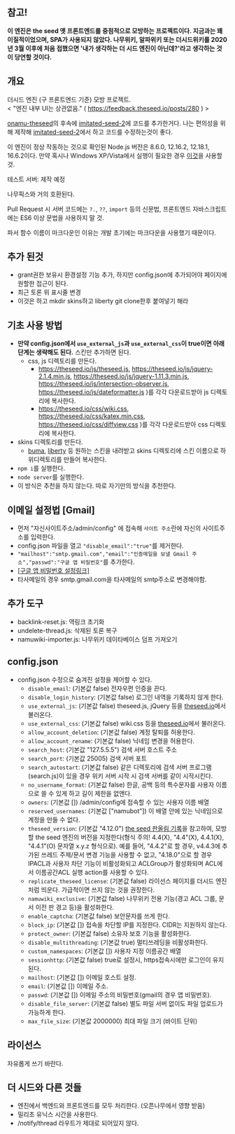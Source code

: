 ## **참고!**
**이 엔진은 the seed 옛 프론트엔드를 중점적으로 모방하는 프로젝트이다. 지금과는 꽤 이질적이었으며, SPA가 사용되지 않았다. 나무위키, 알파위키 또는 더시드위키를 2020년 3월 이후에 처음 접했으면 '내가 생각하는 더 시드 엔진이 아닌데?'라고 생각하는 것이 당연할 것이다.**

## 개요
더시드 엔진 (구 프론트엔드 기준) 모방 프로젝트.  
< "엔진 내부 UI는 상관없음." ( https://feedback.theseed.io/posts/280 ) >  

[onamu-theseed](https://github.com/gdl-blue/onamu-theseed)의 후속에 [imitated-seed-2](https://github.com/gdl-blue/imitated-seed-2)에 코드를 추가한거다.
나는 편의성을 위해 제작해 [imitated-seed-2](https://github.com/gdl-blue/imitated-seed-2)에서 하고 코드를 수정하는것이 좋다. 

이 엔진이 정상 작동하는 것으로 확인된 Node.js 버전은 8.6.0, 12.16.2, 12.18.1, 16.6.2이다. 만약 혹시나 Windows XP/Vista에서 실행이 필요한 경우 [이것](https://github.com/hlizard/node8-xp/raw/v8.6.0-xp/Release/Release.zip)을 사용할 것.

테스트 서버:
제작 예정

나무픽스와 거의 호환된다.

Pull Request 시 서버 코드에는 `?.`, `??`, `import` 등의 신문법, 프론트엔드 자바스크립트에는 ES6 이상 문법을 사용하지 말 것.

파서 함수 이름이 마크다운인 이유는 개발 초기에는 마크다운을 사용했기 때문이다.

## 추가 된것
 - grant권한 보유시 환경설정 기능 추가, 하지만 config.json에 추가되어야 페이지에 원할한 접근이 된다.
 - 최근 토론 위 표시줄 변경
  - 이것은 하고 mkdir skins하고 liberty git clone한후 붙여넣기 해라


## 기초 사용 방법
- **만약 config.json에서 `use_external_js`과 `use_external_css`이 true이면 아래 단계는 생략해도 된다.** 스킨만 추가하면 된다.
  - css, js 디렉토리를 만든다.
    - https://theseed.io/js/theseed.js, https://theseed.io/js/jquery-2.1.4.min.js, https://theseed.io/js/jquery-1.11.3.min.js, https://theseed.io/js/intersection-observer.js, https://theseed.io/js/dateformatter.js )를 각각 다운로드받아 js 디렉토리에 복사한다.
    - https://theseed.io/css/wiki.css, https://theseed.io/css/katex.min.css, https://theseed.io/css/diffview.css )를 각각 다운로드받아 css 디렉토리에 복사한다.
- skins 디렉토리를 만든다.
  - [buma](https://github.com/LiteHell/theseed-skin-buma/tree/d77eef50a77007da391c5082b4b94818db372417), [liberty](https://github.com/namuwiki/theseed-skin-liberty/tree/153cf78f70206643ec42e856aff8280dc21eb2c0) 등 원하는 스킨을 내려받고 skins 디렉토리에 스킨 이름으로 하위디렉토리를 만들어 복사한다.
- `npm i`를 실행한다.
- `node server`를 실행한다.
- 이 방식은 추천을 하지 않는다. 따로 자기만의 방식을 추천한다.

## 이메일 설정법 [Gmail]
- 먼저 "자신사이트주소/admin/config" 에 접속해 `사이트 주소`란에 자신의 사이트주소를 입력한다.
- config.json 파일을 열고 `"disable_email":"true"`를 제거한다.
- `"mailhost":"smtp.gmail.com","email":"인증메일을 보낼 Gmail 주소","passwd":"구글 앱 비밀번호"`를 추가한다.
- [[구글 앱 비밀번호 설정링크]](https://myaccount.google.com/apppasswords)
- 타사메일의 경우 smtp.gmail.com을 타사메일의 smtp주소로 변경해야함.

## 추가 도구
- backlink-reset.js: 역링크 초기화
- undelete-thread.js: 삭제된 토론 복구
- namuwiki-importer.js: 나무위키 데이타베이스 덤프 가져오기

## config.json
- config.json 수정으로 숨겨진 설정을 제어할 수 있다.
  - `disable_email`: (기본값 false) 전자우편 인증을 끈다.
  - `disable_login_history`: (기본값 false) 로그인 내역을 기록하지 않게 한다.
  - `use_external_js`: (기본값 false) theseed.js, jQuery 등을 [theseed.io](https://theseed.io)에서 불러온다.
  - `use_external_css`: (기본값 false) wiki.css 등을 [theseed.io](https://theseed.io)에서 불러온다.
  - `allow_account_deletion`: (기본값 false) 계정 탈퇴를 허용한다.
  - `allow_account_rename`: (기본값 false) 닉네임 변경을 허용한다.
  - `search_host`: (기본값 "127.5.5.5") 검색 서버 호스트 주소
  - `search_port`: (기본값 25005) 검색 서버 포트
  - `search_autostart`: (기본값 false) 같은 디렉토리에 검색 서버 프로그램(search.js)이 있을 경우 위키 서버 시작 시 검색 서버를 같이 시작시킨다.
  - `no_username_format`: (기본값 false) 한글, 공백 등의 특수문자를 사용자 이름으로 쓸 수 있게 하고 길이 제한을 없앤다.
  - `owners`: (기본값 \[\]) /admin/config에 접속할 수 있는 사용자 이름 배열
  - `reserved_usernames`: (기본값 \["namubot"\]) 이 배열 안에 있는 닉네임으로 계정을 만들 수 없다.
  - `theseed_version`: (기본값 "4.12.0") [the seed 판올림 기록](https://namu.wiki/w/the%20seed/%EC%97%85%EB%8D%B0%EC%9D%B4%ED%8A%B8#toc)을 참고하여, 모방할 the seed 엔진의 버전을 지정한다(형식 주의! 4.4(X), "4.4"(X), 4.4.1(X), "4.4.1"(O) 문자열 x.y.z 형식으로). 예를 들어, "4.4.2"로 할 경우, v4.4.3에 추가된 쓰레드 주제/문서 변경 기능을 사용할 수 없고, "4.18.0"으로 할 경우 IPACL과 사용자 차단 기능이 비활성화되고 ACLGroup가 활성화되며 ACL에서 이름공간ACL 실행 action를 사용할 수 있다.
  - `replicate_theseed_license`: (기본값 false) 라이선스 페이지를 더시드 엔진처럼 띄운다. 가급적이면 쓰지 않는 것을 권장한다.
  - `namuwiki_exclusive`: (기본값 false) 나무위키 전용 기능(경고 ACL 그룹, 문서 이전 판 경고 등)을 활성화한다.
  - `enable_captcha`: (기본값 false) 보안문자를 쓰게 한다.
  - `block_ip`: (기본값 []) 접속을 차단할 IP를 지정한다. CIDR는 지원하지 않는다.
  - `protect_owner`: (기본값 false) 소유자 보호 기능을 활성화한다.
  - `disable_multithreading`: (기본값 true) 멀티쓰레딩을 비활성화한다.
  - `custom_namespaces`: (기본값 []) 사용자 지정 이름공간 배열
  - `sessionhttp`: (기본값 false) true로 설정시, https접속시에만 로그인이 유지된다.
  - `mailhost`: (기본값 []) 이메일 호스트 설정.
  - `email`: (기본값 []) 이메일 주소.
  - `passwd`: (기본값 []) 이메일 주소의 비밀번호(gmail의 경우 앱 비밀번호).
  - `disable_file_server`: (기본값 false) 별도 파일 서버 없이도 파일 업로드가 가능하게 한다.
  - `max_file_size`: (기본값 2000000) 최대 파일 크기 (바이트 단위)

## 라이선스
자유롭게 쓰기 바란다.

## 더 시드와 다른 것들
- 엔진에서 백엔드와 프론트엔드를 모두 처리한다. (오픈나무에서 영향 받음)
- 밀리초 유닉스 시간을 사용한다.
- /notify/thread 라우트가 제대로 되어있지 않다.

